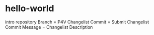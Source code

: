 # hello-world
intro repository
Branch = P4V Changelist
Commit = Submit Changelist
Commit Message = Changelist Description
